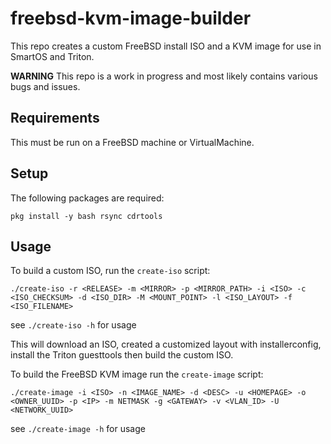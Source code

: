 # freebsd-kvm-image-builder

This repo creates a custom FreeBSD install ISO and a KVM image for use in SmartOS and Triton.

**WARNING** This repo is a work in progress and most likely contains various bugs and issues.

## Requirements

This must be run on a FreeBSD machine or VirtualMachine.

## Setup

The following packages are required:

```
pkg install -y bash rsync cdrtools
```

## Usage

To build a custom ISO, run the `create-iso` script:


```
./create-iso -r <RELEASE> -m <MIRROR> -p <MIRROR_PATH> -i <ISO> -c <ISO_CHECKSUM> -d <ISO_DIR> -M <MOUNT_POINT> -l <ISO_LAYOUT> -f <ISO_FILENAME>
```

see `./create-iso -h` for usage

This will download an ISO, created a customized layout with installerconfig, install the Triton guesttools then build the custom ISO.

To build the FreeBSD KVM image run the `create-image` script:

```
./create-image -i <ISO> -n <IMAGE_NAME> -d <DESC> -u <HOMEPAGE> -o <OWNER_UUID> -p <IP> -m NETMASK -g <GATEWAY> -v <VLAN_ID> -U <NETWORK_UUID>
```

see `./create-image -h` for usage
